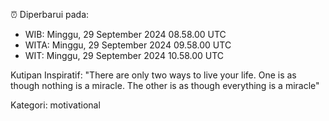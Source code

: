 ⏰ Diperbarui pada:
- WIB: Minggu, 29 September 2024 08.58.00 UTC
- WITA: Minggu, 29 September 2024 09.58.00 UTC
- WIT: Minggu, 29 September 2024 10.58.00 UTC

Kutipan Inspiratif:
"There are only two ways to live your life. One is as though nothing is a miracle. The other is as though everything is a miracle"


Kategori: motivational

